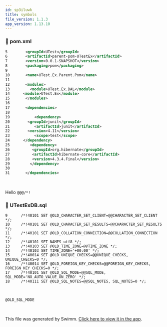 ```yaml
---
id: sp3iluwk
title: symbols
file_version: 1.1.3
app_version: 1.13.10
---
```



<!-- NOTE-swimm-snippet: the lines below link your snippet to Swimm -->
### 📄 pom.xml
```xml
5        <groupId>UTest</groupId>
6        <artifactId>parent-pom-UTestEx</artifactId>
7        <version>0.0.1-SNAPSHOT</version>
8        <packaging>pom</packaging>
9      
10       <name>UTest.Ex.Parent.Pom</name>
11       
12       <modules>
13         <module>UTest.Ex.DAL</module>
14     	<module>UTest.Ex</module>
15       </modules>
16     
17       <dependencies>
18       
19           <dependency>
20     	  <groupId>junit</groupId>
21           <artifactId>junit</artifactId>
22     	  <version>4.11</version>
23           <scope>test</scope>
24     	</dependency>
25         <dependency>
26         	<groupId>org.hibernate</groupId>
27         	<artifactId>hibernate-core</artifactId>
28         	<version>4.3.4.Final</version>
29         </dependency> 
30     
31       </dependencies>
```

<br/>

Hello `@@`<swm-token data-swm-token=":UTestExDB.sql:25:10:10:`/*!40101 SET @saved_cs_client     = @@character_set_client */;`"/>`@`<swm-token data-swm-token=":UTestExDB.sql:9:5:5:`/*!40101 SET @OLD_CHARACTER_SET_CLIENT=@@CHARACTER_SET_CLIENT */;`"/>`/*!`<swm-token data-swm-token=":UTestExDB.sql:9:0:0:`/*!40101 SET @OLD_CHARACTER_SET_CLIENT=@@CHARACTER_SET_CLIENT */;`"/>
<!-- NOTE-swimm-snippet: the lines below link your snippet to Swimm -->
### 📄 UTestExDB.sql
```plsql
9      /*!40101 SET @OLD_CHARACTER_SET_CLIENT=@@CHARACTER_SET_CLIENT */;
10     /*!40101 SET @OLD_CHARACTER_SET_RESULTS=@@CHARACTER_SET_RESULTS */;
11     /*!40101 SET @OLD_COLLATION_CONNECTION=@@COLLATION_CONNECTION */;
12     /*!40101 SET NAMES utf8 */;
13     /*!40103 SET @OLD_TIME_ZONE=@@TIME_ZONE */;
14     /*!40103 SET TIME_ZONE='+00:00' */;
15     /*!40014 SET @OLD_UNIQUE_CHECKS=@@UNIQUE_CHECKS, UNIQUE_CHECKS=0 */;
16     /*!40014 SET @OLD_FOREIGN_KEY_CHECKS=@@FOREIGN_KEY_CHECKS, FOREIGN_KEY_CHECKS=0 */;
17     /*!40101 SET @OLD_SQL_MODE=@@SQL_MODE, SQL_MODE='NO_AUTO_VALUE_ON_ZERO' */;
18     /*!40111 SET @OLD_SQL_NOTES=@@SQL_NOTES, SQL_NOTES=0 */;
```

<br/>

`@OLD_SQL_MODE`<swm-token data-swm-token=":UTestExDB.sql:17:5:6:`/*!40101 SET @OLD_SQL_MODE=@@SQL_MODE, SQL_MODE=&#39;NO_AUTO_VALUE_ON_ZERO&#39; */;`"/>

<br/>

This file was generated by Swimm. [Click here to view it in the app](http://localhost:5001/repos/ls4DA2fLasmQuEbT4ipw/docs/sp3iluwk).
